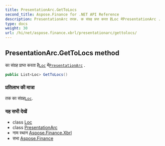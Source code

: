 ```yaml
---
title: PresentationArc.GetToLocs
second_title: Aspose.Finance for .NET API Reference
description: PresentationArc तरक. क संग्रह प्रप्त करत हैLoc मेंPresentationArc .
type: docs
weight: 30
url: /hi/net/aspose.finance.xbrl/presentationarc/gettolocs/
---
```

## PresentationArc.GetToLocs method

का संग्रह प्राप्त करता है[`Loc`](../../loc/) में[`PresentationArc`](../) .

```csharp
public List<Loc> GetToLocs()
```

### प्रतिलाभ की मात्रा

तक का संग्रह[`Loc`](../../loc/).

### यह सभी देखें

* class [Loc](../../loc/)
* class [PresentationArc](../)
* नाम स्थान [Aspose.Finance.Xbrl](../../presentationarc/)
* सभा [Aspose.Finance](../../../)


